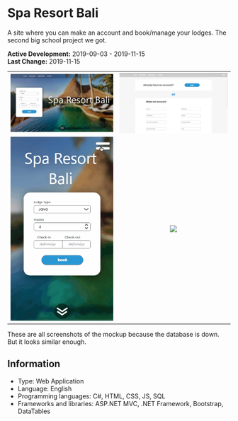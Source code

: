 # Spa Resort Bali
A site where you can make an account and book/manage your lodges. The second big school project we got.

**Active Development:** 2019-09-03 - 2019-11-15<br>
**Last Change:** 2019-11-15<br>

| | |
| :---: | :---: |
| ![](/Screenshots/1-Home.png) | ![](/Screenshots/2-Register.png) |
| ![](/Screenshots/3-Home_Mobile.gif) | ![](/Screenshots/.png) |

These are all screenshots of the mockup because the database is down. But it looks similar enough.

## Information
- Type: Web Application
- Language: English
- Programming languages: C#, HTML, CSS, JS, SQL
- Frameworks and libraries: ASP.NET MVC, .NET Framework, Bootstrap, DataTables
